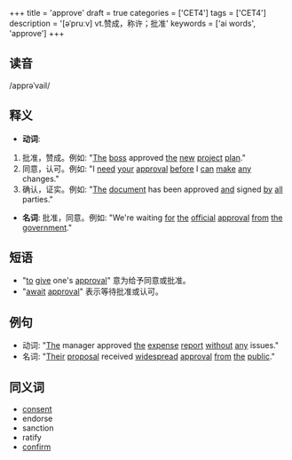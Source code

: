+++
title = 'approve'
draft = true
categories = ['CET4']
tags = ['CET4']
description = '[əˈpruːv] vt.赞成，称许；批准'
keywords = ['ai words', 'approve']
+++

## 读音
/apprəˈvail/

## 释义
- **动词**:
1. 批准，赞成。例如: "[The](/post/the/) [boss](/post/boss/) approved [the](/post/the/) [new](/post/new/) [project](/post/project/) [plan](/post/plan/)."
2. 同意，认可。例如: "I [need](/post/need/) [your](/post/your/) [approval](/post/approval/) [before](/post/before/) I [can](/post/can/) [make](/post/make/) [any](/post/any/) changes."
3. 确认，证实。例如: "[The](/post/the/) [document](/post/document/) has been approved [and](/post/and/) signed [by](/post/by/) [all](/post/all/) parties."

- **名词**:
批准，同意。例如: "We're waiting [for](/post/for/) [the](/post/the/) [official](/post/official/) [approval](/post/approval/) [from](/post/from/) [the](/post/the/) [government](/post/government/)."

## 短语
- "[to](/post/to/) [give](/post/give/) one's [approval](/post/approval/)" 意为给予同意或批准。
- "[await](/post/await/) [approval](/post/approval/)" 表示等待批准或认可。

## 例句
- 动词: "[The](/post/the/) manager approved [the](/post/the/) [expense](/post/expense/) [report](/post/report/) [without](/post/without/) [any](/post/any/) issues."
- 名词: "[Their](/post/their/) [proposal](/post/proposal/) received [widespread](/post/widespread/) [approval](/post/approval/) [from](/post/from/) [the](/post/the/) [public](/post/public/)."

## 同义词
- [consent](/post/consent/)
- endorse
- sanction
- ratify
- [confirm](/post/confirm/)
